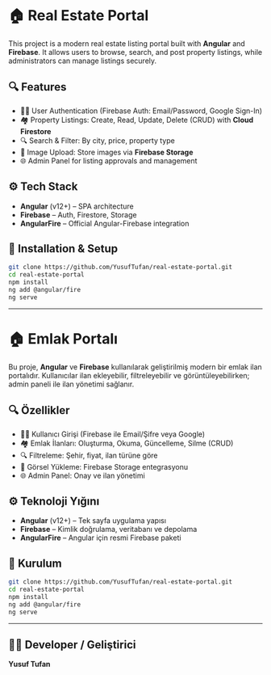 # 🏠 Real Estate Portal

This project is a modern real estate listing portal built with **Angular** and **Firebase**. It allows users to browse, search, and post property listings, while administrators can manage listings securely.

## 🔍 Features

- 🧑‍💻 User Authentication (Firebase Auth: Email/Password, Google Sign-In)  
- 🏘️ Property Listings: Create, Read, Update, Delete (CRUD) with **Cloud Firestore**  
- 🔍 Search & Filter: By city, price, property type  
- 📸 Image Upload: Store images via **Firebase Storage**  
- 🌐 Admin Panel for listing approvals and management

## ⚙️ Tech Stack

- **Angular** (v12+) – SPA architecture  
- **Firebase** – Auth, Firestore, Storage  
- **AngularFire** – Official Angular-Firebase integration

## 🚀 Installation & Setup

```bash
git clone https://github.com/YusufTufan/real-estate-portal.git
cd real-estate-portal
npm install
ng add @angular/fire
ng serve
```

---

# 🏠 Emlak Portalı

Bu proje, **Angular** ve **Firebase** kullanılarak geliştirilmiş modern bir emlak ilan portalıdır. Kullanıcılar ilan ekleyebilir, filtreleyebilir ve görüntüleyebilirken; admin paneli ile ilan yönetimi sağlanır.

## 🔍 Özellikler

- 🧑‍💻 Kullanıcı Girişi (Firebase ile Email/Şifre veya Google)  
- 🏘️ Emlak İlanları: Oluşturma, Okuma, Güncelleme, Silme (CRUD)  
- 🔍 Filtreleme: Şehir, fiyat, ilan türüne göre  
- 📸 Görsel Yükleme: Firebase Storage entegrasyonu  
- 🌐 Admin Panel: Onay ve ilan yönetimi

## ⚙️ Teknoloji Yığını

- **Angular** (v12+) – Tek sayfa uygulama yapısı  
- **Firebase** – Kimlik doğrulama, veritabanı ve depolama  
- **AngularFire** – Angular için resmi Firebase paketi

## 🚀 Kurulum

```bash
git clone https://github.com/YusufTufan/real-estate-portal.git
cd real-estate-portal
npm install
ng add @angular/fire
ng serve
```

---

## 👨‍💻 Developer / Geliştirici

**Yusuf Tufan**  
